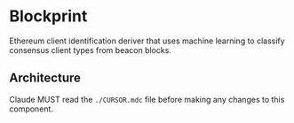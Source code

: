 # Blockprint

Ethereum client identification deriver that uses machine learning to classify consensus client types from beacon blocks.

## Architecture  
Claude MUST read the `./CURSOR.mdc` file before making any changes to this component.